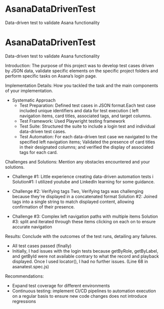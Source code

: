 # AsanaDataDrivenTest
Data-driven test to validate Asana functionality

# AsanaDataDrivenTest
Data-driven test to validate Asana functionality


    
Introduction: The purpose of this project was to develop test cases driven by JSON data, validate specific elements on the specific project folders and perform specific tasks on Asana’s login page. 

Implementation Details: How you tackled the task and the main components of your
implementation.

- Systematic Approach
  - Test Preparation: Defined test cases in JSON format.Each test case included unique identifiers and data for test execution ( left navigation items, card titles, associated tags, and target columns. 
  - Test Framework: Used Playwright testing framework
  - Test Suite: Structured the suite to include a login test and individual data-driven test cases.
  - Test Automation: For each data-driven test case we navigated to the specified left navigation items; Validated the presence of card titles in their designated columns; and verified the display of associated tags for each card. 

Challenges and Solutions: Mention any obstacles encountered and your solutions.
- Challenge #1: Little experience creating data-driven automation tests i
Solution#1: I utilized youtube and LinkedIn learning for some guidance.
  
- Challenge #2: Verifying tags Two, Verifying tags was challenging because they're displayed in a concatenated format
Solution #2: Joined tags into a single string to match displayed content, allowing 
confirmation of their presence.

- Challenge #3: Complex left navigation paths with multiple items
Solution #3: split and iterated through these items clicking on each on to ensure accurate navigation



Results: Conclude with the outcomes of the test runs, detailing any failures.
-  All test cases passed (finally)
-  Initially, I had issues with the login tests because getByRole, getByLabel, and getById were not available contrary to what the record and playback displayed. Once I used locator(), I had no further issues. (Line 68 in asanatest.spec.js)


Recommendations: 
-  Expand test coverage for different environments
-  Continuous testing: implement CI/CD pipelines to automation execution on a regular basis to ensure new code changes does not introduce regressions
